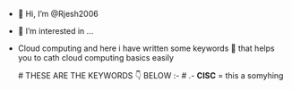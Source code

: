 - 👋 Hi, I’m @Rjesh2006
- 👀 I’m interested in ...
- Cloud computing and here i have written some keywords 🔐 that helps you to cath cloud computing basics easily

  <V> # THESE ARE THE KEYWORDS 👇 BELOW :- #  </V>
.- **CISC** = this a somyhing 
